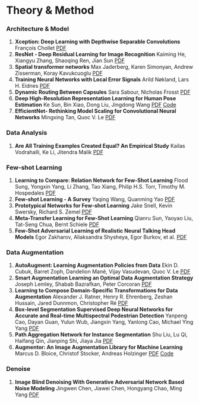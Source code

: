 # Theory & Method
### Architecture & Model

1. **Xception: Deep Learning with Depthwise Separable Convolutions** François Chollet [PDF](https://arxiv.org/pdf/1610.02357.pdf)
2. **ResNet - Deep Residual Learning for Image Recognition** Kaiming He, Xiangyu Zhang, Shaoqing Ren, Jian Sun [PDF](https://arxiv.org/pdf/1512.03385.pdf)
3. **Spatial transformer networks** Max Jaderberg, Karen Simonyan, Andrew Zisserman, Koray Kavukcuoglu [PDF](https://arxiv.org/pdf/1506.02025.pdf)
4. **Training Neural Networks with Local Error Signals** Arild Nøkland, Lars H. Eidnes [PDF](https://arxiv.org/pdf/1901.06656v1.pdf)
5. **Dynamic Routing Between Capsules** Sara Sabour, Nicholas Frosst [PDF](https://arxiv.org/pdf/1710.09829.pdf)
6. **Deep High-Resolution Representation Learning for Human Pose Estimation** Ke Sun, Bin Xiao, Dong Liu, Jingdong Wang [PDF](https://arxiv.org/pdf/1902.09212.pdf) [Code](https://github.com/HRNet)
7. **EfficientNet- Rethinking Model Scaling for Convolutional Neural Networks** Mingxing Tan, Quoc V. Le [PDF](https://arxiv.org/pdf/1905.11946.pdf)

### Data Analysis

1. **Are All Training Examples Created Equal? An Empirical Study** Kailas Vodrahalli, Ke Li, Jitendra Malik [PDF](https://arxiv.org/pdf/1811.12569.pdf)

### Few-shot Learning

1. **Learning to Compare: Relation Network for Few-Shot Learning** Flood Sung, Yongxin Yang, Li Zhang, Tao Xiang, Philip H.S. Torr, Timothy M. Hospedales [PDF](https://arxiv.org/pdf/1711.06025.pdf)
2. **Few-shot Learning - A Survey** Yaqing Wang, Quanming Yao [PDF](https://arxiv.org/pdf/1904.05046.pdf)
3. **Prototypical Networks for Few-shot Learning** Jake Snell, Kevin Swersky, Richard S. Zemel [PDF](https://arxiv.org/pdf/1703.05175.pdf)
4. **Meta-Transfer Learning for Few-Shot Learning** Qianru Sun, Yaoyao Liu, Tat-Seng Chua, Bernt Schiele [PDF](https://arxiv.org/pdf/1812.02391.pdf)
5. **Few-Shot Adversarial Learning of Realistic Neural Talking Head Models** Egor Zakharov, Aliaksandra Shysheya, Egor Burkov, et al. [PDF](https://arxiv.org/pdf/1905.08233v1.pdf)

### Data Augmentation
1. **AutoAugment: Learning Augmentation Policies from Data** Ekin D. Cubuk, Barret Zoph, Dandelion Mané, Vijay Vasudevan, Quoc V. Le [PDF](https://arxiv.org/pdf/1805.09501.pdf)
2. **Smart Augmentation Learning an Optimal Data Augmentation Strategy** Joseph Lemley, Shabab Bazrafkan, Peter Corcoran [PDF](https://arxiv.org/pdf/1703.08383.pdf)
3. **Learning to Compose Domain-Specific Transformations for Data Augmentation** Alexander J. Ratner, Henry R. Ehrenberg, Zeshan Hussain, Jared Dunnmon, Christopher Ré [PDF](https://arxiv.org/pdf/1709.01643.pdf)
4. **Box-level Segmentation Supervised Deep Neural Networks for Accurate and Real-time Multispectral Pedestrian Detection** Yanpeng Cao, Dayan Guan, Yulun Wub, Jiangxin Yang, Yanlong Cao, Michael Ying Yang [PDF](https://arxiv.org/pdf/1902.05291.pdf)
5. **Path Aggregation Network for Instance Segmentation** Shu Liu, Lu Qi, Haifang Qin, Jianping Shi, Jiaya Jia [PDF](https://arxiv.org/pdf/1803.01534.pdf)
6. **Augmentor: An Image Augmentation Library for Machine Learning** Marcus D. Bloice, Christof Stocker, Andreas Holzinger [PDF](https://arxiv.org/pdf/1708.04680v1.pdf) [Code](https://github.com/mdbloice/Augmentor)

### Denoise

1. **Image Blind Denoising With Generative Adversarial Network Based Noise Modeling** Jingwen Chen, Jiawei Chen, Hongyang Chao, Ming Yang [PDF](http://openaccess.thecvf.com/content_cvpr_2018/papers/Chen_Image_Blind_Denoising_CVPR_2018_paper.pdf)


